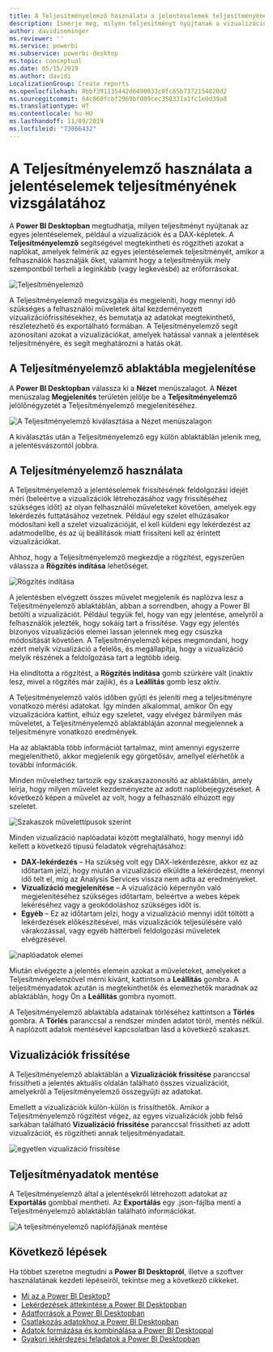 ```yaml
---
title: A Teljesítményelemző használata a jelentéselemek teljesítményének vizsgálatához a Power BI Desktopban
description: Ismerje meg, milyen teljesítményt nyújtanak a vizualizációk és a jelentéselemek az erőforrás-használat és a válaszkészség szempontjából
author: davidiseminger
ms.reviewer: ''
ms.service: powerbi
ms.subservice: powerbi-desktop
ms.topic: conceptual
ms.date: 05/15/2019
ms.author: davidi
LocalizationGroup: Create reports
ms.openlocfilehash: 8bbf391135442d6490033c0fc65b7372154820d2
ms.sourcegitcommit: 64c860fcbf2969bf089cec358331a1fc1e0d39a8
ms.translationtype: HT
ms.contentlocale: hu-HU
ms.lasthandoff: 11/09/2019
ms.locfileid: "73866432"
---
```

# <a name="use-performance-analyzer-to-examine-report-element-performance"></a>A Teljesítményelemző használata a jelentéselemek teljesítményének vizsgálatához

A **Power BI Desktopban** megtudhatja, milyen teljesítményt nyújtanak az egyes jelentéselemek, például a vizualizációk és a DAX-képletek. A **Teljesítményelemző** segítségével megtekintheti és rögzítheti azokat a naplókat, amelyek felmérik az egyes jelentéselemek teljesítményét, amikor a felhasználók használják őket, valamint hogy a teljesítményük mely szempontból terheli a leginkább (vagy legkevésbé) az erőforrásokat.

![Teljesítményelemző](media/desktop-performance-analyzer/performance-analyzer-01.png)

A Teljesítményelemző megvizsgálja és megjeleníti, hogy mennyi idő szükséges a felhasználói műveletek által kezdeményezett vizualizációfrissítésekhez, és bemutatja az adatokat megtekinthető, részletezhető és exportálható formában. A Teljesítményelemző segít azonosítani azokat a vizualizációkat, amelyek hatással vannak a jelentések teljesítményére, és segít meghatározni a hatás okát.

## <a name="displaying-the-performance-analyzer-pane"></a>A Teljesítményelemző ablaktábla megjelenítése

A **Power BI Desktopban** válassza ki a **Nézet** menüszalagot. A **Nézet** menüszalag **Megjelenítés** területén jelölje be a **Teljesítményelemző** jelölőnégyzetét a Teljesítményelemző megjelenítéséhez.

![A Teljesítményelemző kiválasztása a Nézet menüszalagon](media/desktop-performance-analyzer/performance-analyzer-02.png)

A kiválasztás után a Teljesítményelemző egy külön ablaktáblán jelenik meg, a jelentésvászontól jobbra.

## <a name="using-performance-analyzer"></a>A Teljesítményelemző használata

A Teljesítményelemző a jelentéselemek frissítésének feldolgozási idejét méri (beleértve a vizualizációk létrehozásához vagy frissítéséhez szükséges időt) az olyan felhasználói műveleteket követően, amelyek egy lekérdezés futtatásához vezetnek. Például egy szelet elhúzásakor módosítani kell a szelet vizualizációját, el kell küldeni egy lekérdezést az adatmodellbe, és az új beállítások miatt frissíteni kell az érintett vizualizációkat. 

Ahhoz, hogy a Teljesítményelemző megkezdje a rögzítést, egyszerűen válassza a **Rögzítés indítása** lehetőséget.

![Rögzítés indítása](media/desktop-performance-analyzer/performance-analyzer-03.png)

A jelentésben elvégzett összes művelet megjelenik és naplózva lesz a Teljesítményelemző ablaktáblán, abban a sorrendben, ahogy a Power BI betölti a vizualizációt. Például tegyük fel, hogy van egy jelentése, amelyről a felhasználók jelezték, hogy sokáig tart a frissítése. Vagy egy jelentés bizonyos vizualizációs elemei lassan jelennek meg egy csúszka módosítását követően. A Teljesítményelemző képes megmondani, hogy ezért melyik vizualizáció a felelős, és megállapítja, hogy a vizualizáció melyik részének a feldolgozása tart a legtöbb ideig. 

Ha elindította a rögzítést, a **Rögzítés indítása** gomb szürkére vált (inaktív lesz, mivel a rögzítés már zajlik), és a **Leállítás** gomb lesz aktív. 

A Teljesítményelemző valós időben gyűjti és jeleníti meg a teljesítményre vonatkozó mérési adatokat. Így minden alkalommal, amikor Ön egy vizualizációra kattint, elhúz egy szeletet, vagy elvégez bármilyen más műveletet, a Teljesítményelemző ablaktábláján azonnal megjelennek a teljesítményre vonatkozó eredmények.

Ha az ablaktábla több információt tartalmaz, mint amennyi egyszerre megjeleníthető, akkor megjelenik egy görgetősáv, amellyel elérhetők a további információk.

Minden művelethez tartozik egy szakaszazonosító az ablaktáblán, amely leírja, hogy milyen művelet kezdeményezte az adott naplóbejegyzéseket. A következő képen a művelet az volt, hogy a felhasználó elhúzott egy szeletet.

![Szakaszok művelettípusok szerint](media/desktop-performance-analyzer/performance-analyzer-04.png)

Minden vizualizáció naplóadatai között megtalálható, hogy mennyi idő kellett a következő típusú feladatok végrehajtásához:

* **DAX-lekérdezés** – Ha szükség volt egy DAX-lekérdezésre, akkor ez az időtartam jelzi, hogy miután a vizualizáció elküldte a lekérdezést, mennyi idő telt el, míg az Analysis Services vissza nem adta az eredményeket.
* **Vizualizáció megjelenítése** – A vizualizáció képernyőn való megjelenítéséhez szükséges időtartam, beleértve a webes képek lekéréséhez vagy a geokódoláshoz szükséges időt is. 
* **Egyéb** – Ez az időtartam jelzi, hogy a vizualizáció mennyi időt töltött a lekérdezések előkészítésével, más vizualizációk teljesülésére való várakozással, vagy egyéb háttérbeli feldolgozási műveletek elvégzésével.

![naplóadatok elemei](media/desktop-performance-analyzer/performance-analyzer-06.png)

Miután elvégezte a jelentés elemein azokat a műveleteket, amelyeket a Teljesítményelemzővel mérni kívánt, kattintson a **Leállítás** gombra. A teljesítményadatok azután is megtekinthetők és elemezhetők maradnak az ablaktáblán, hogy Ön a **Leállítás** gombra nyomott.

A Teljesítményelemző ablaktábla adatainak törléséhez kattintson a **Törlés** gombra. A **Törlés** paranccsal a rendszer minden adatot töröl, mentés nélkül. A naplózott adatok mentésével kapcsolatban lásd a következő szakaszt. 

## <a name="refreshing-visuals"></a>Vizualizációk frissítése

A Teljesítményelemző ablaktáblán a **Vizualizációk frissítése** paranccsal frissítheti a jelentés aktuális oldalán található összes vizualizációt, amelyekről a Teljesítményelemző összegyűjti az adatokat.

Emellett a vizualizációk külön-külön is frissíthetők. Amikor a Teljesítményelemző rögzítést végez, az egyes vizualizációk jobb felső sarkában található **Vizualizáció frissítése** paranccsal frissítheti az adott vizualizációt, és rögzítheti annak teljesítményadatait.

![egyetlen vizualizáció frissítése](media/desktop-performance-analyzer/performance-analyzer-07.png)

## <a name="saving-performance-information"></a>Teljesítményadatok mentése

A Teljesítményelemző által a jelentésekről létrehozott adatokat az **Exportálás** gombbal mentheti. Az **Exportálás** egy .json-fájlba menti a Teljesítményelemző ablaktáblán található információkat. 

![A teljesítményelemző naplófájljának mentése](media/desktop-performance-analyzer/performance-analyzer-05.png)


## <a name="next-steps"></a>Következő lépések
Ha többet szeretne megtudni a **Power BI Desktopról**, illetve a szoftver használatának kezdeti lépéseiről, tekintse meg a következő cikkeket.

* [Mi az a Power BI Desktop?](desktop-what-is-desktop.md)
* [Lekérdezések áttekintése a Power BI Desktopban](desktop-query-overview.md)
* [Adatforrások a Power BI Desktopban](desktop-data-sources.md)
* [Csatlakozás adatokhoz a Power BI Desktopban](desktop-connect-to-data.md)
* [Adatok formázása és kombinálása a Power BI Desktoppal](desktop-shape-and-combine-data.md)
* [Gyakori lekérdezési feladatok a Power BI Desktopban](desktop-common-query-tasks.md)   

